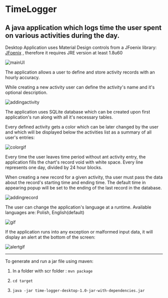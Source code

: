 # TimeLogger
A java application which logs time the user spent on various activities during the day.
---

Desktop Application uses Material Design controls from a JFoenix library: [JFoenix](https://github.com/jfoenixadmin/JFoenix)
, therefore it requires JRE version at least  1.8u60

![mainUI](https://sc-cdn.scaleengine.net/i/3fdd2852f87244f11c967970fcc80de16.png)

The application allows a user to define and store activity records with an hourly accuracy. 

While creating a new activity user can define the activity's name and it's optional description.

![addingactivity](https://media.giphy.com/media/26FLe77hh5Mpvf7JC/source.gif)

The application uses SQLite database which can be created upon first application's run along with all it's necessary tables.
 
Every defined activity gets a color which can be later changed by the user and which will be displayed below the 
 activities list as a summary of all user's entries:
 
 ![colorgif](https://media.giphy.com/media/l4Jz4xdJPubiCz3pu/source.gif) 
 
 
 Every time the user leaves time period without ant activity entry, the application fills the chart's record void with
  white space.
  Every line represents one day, divided by 24 hour blocks. 
  

  When creating a new record for a given activity, tha user must pass the data about the record's starting time 
  and ending time. The default time in appearing popup will be set to the ending of the last record in the database.
  
  ![addingrecord](https://media.giphy.com/media/l4Jzi70Jp2lGOoi5y/source.gif)
    
  
  The user can change the application's language at a runtime. Available languages are: Polish, English(default)
  
  ![gif](https://media.giphy.com/media/l4JyUWLfF9TaY4UPC/source.gif)
  
  
  If the application runs into any exception or malformed input data, it will display an alert at the bottom of the screen:
  
  ![alertgif](https://media.giphy.com/media/26FKVVlX6D8R9I97q/source.gif)
  
  ---
  
  To generate and run a jar file using maven:
  
  1. In a folder with scr folder : `mvn package`
  
  2. `cd target`
  
  3. `java -jar time-logger-desktop-1.0-jar-with-dependencies.jar`